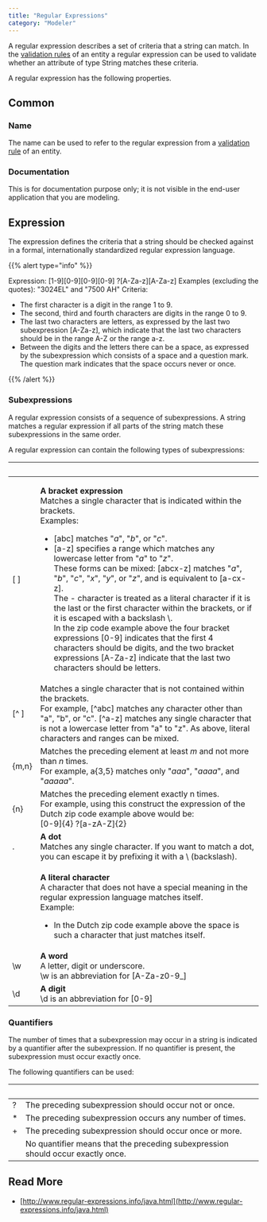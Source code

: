 ```yaml
---
title: "Regular Expressions"
category: "Modeler"
---
```



A regular expression describes a set of criteria that a string can match. In the [validation rules](validation-rules) of an entity a regular expression can be used to validate whether an attribute of type String matches these criteria.

A regular expression has the following properties.

## Common

### Name

The name can be used to refer to the regular expression from a [validation rule](validation-rules) of an entity.

### Documentation

This is for documentation purpose only; it is not visible in the end-user application that you are modeling.

## Expression

The expression defines the criteria that a string should be checked against in a formal, internationally standardized regular expression language.

{{% alert type="info" %}}

Expression: [1-9][0-9][0-9][0-9] ?[A-Za-z][A-Za-z]
Examples (excluding the quotes): "3024EL" and "7500 AH"
Criteria:

*   The first character is a digit in the range 1 to 9.
*   The second, third and fourth characters are digits in the range 0 to 9.
*   The last two characters are letters, as expressed by the last two subexpression [A-Za-z], which indicate that the last two characters should be in the range A-Z or the range a-z.
*   Between the digits and the letters there can be a space, as expressed by the subexpression which consists of a space and a question mark. The question mark indicates that the space occurs never or once.

{{% /alert %}}

### Subexpressions

A regular expression consists of a sequence of subexpressions. A string matches a regular expression if all parts of the string match these subexpressions in the same order.

A regular expression can contain the following types of subexpressions:

<table><thead><tr><th class="confluenceTh">&nbsp;&nbsp;&nbsp; &nbsp; &nbsp; &nbsp;</th><th class="confluenceTh">&nbsp;</th></tr></thead><tbody><tr><td class="confluenceTd">[ ]</td><td class="confluenceTd"><p><strong>A bracket expression</strong><br class="atl-forced-newline">Matches a single character that is indicated within the brackets.<br class="atl-forced-newline">Examples:</p><ul><li>[abc] matches "<em>a</em>", "<em>b</em>", or "<em>c</em>".</li><li>[a-z] specifies a range which matches any lowercase letter from "<em>a</em>" to "<em>z</em>".<br class="atl-forced-newline">These forms can be mixed: [abcx-z] matches "<em>a</em>", "<em>b</em>", "<em>c</em>", "<em>x</em>", "<em>y</em>", or "<em>z</em>", and is equivalent to [a-cx-z].&nbsp;<br class="atl-forced-newline">The - character is treated as a literal character if it is the last or the first character within the brackets, or if it is escaped with a backslash \.<br class="atl-forced-newline">In the zip code example above the four bracket expressions [0-9] indicates that the first 4 characters should be digits, and the two bracket expressions [A-Za-z] indicate that the last two characters should be letters.</li></ul></td></tr><tr><td class="confluenceTd">[^ ]</td><td class="confluenceTd">Matches a single character that is not contained within the brackets.<br class="atl-forced-newline">For example, [^abc] matches any character other than "a", "b", or "c". [^a-z] matches any single character that is not a lowercase letter from "a" to "z". As above, literal characters and ranges can be mixed.</td></tr><tr><td class="confluenceTd">{m,n}</td><td class="confluenceTd">Matches the preceding element at least&nbsp;<em>m</em>&nbsp;and not more than&nbsp;<em>n</em>&nbsp;times.<br class="atl-forced-newline">For example,&nbsp;a{3,5}&nbsp;matches only "<em>aaa</em>", "<em>aaaa</em>", and "<em>aaaaa</em>".</td></tr><tr><td class="confluenceTd">{n}</td><td class="confluenceTd">Matches the preceding element exactly n times.<br class="atl-forced-newline">For example, using this construct the expression of the Dutch zip code example above would be:<br class="atl-forced-newline">[0-9]{4} ?[a-zA-Z]{2}</td></tr><tr><td class="confluenceTd">.</td><td class="confluenceTd"><strong>A dot</strong><br class="atl-forced-newline">Matches any single character. If you want to match a dot, you can escape it by prefixing it with a \ (backslash).</td></tr><tr><td class="confluenceTd">&nbsp;</td><td class="confluenceTd"><p><strong>A literal character</strong><br class="atl-forced-newline">A character that does not have a special meaning in the regular expression language matches itself.<br class="atl-forced-newline">Example:</p><ul><li>In the Dutch zip code example above the space is such a character that just matches itself.</li></ul></td></tr><tr><td class="confluenceTd">\w</td><td class="confluenceTd"><strong>A word</strong><br class="atl-forced-newline">A letter, digit or underscore.<br class="atl-forced-newline">\w is an abbreviation for [A-Za-z0-9_]</td></tr><tr><td class="confluenceTd">\d</td><td class="confluenceTd"><strong>A digit</strong><br class="atl-forced-newline">\d is an abbreviation for [0-9]</td></tr></tbody></table>

### Quantifiers

The number of times that a subexpression may occur in a string is indicated by a quantifier after the subexpression. If no quantifier is present, the subexpression must occur exactly once.

The following quantifiers can be used:

<table><thead><tr><th class="confluenceTh">&nbsp;</th><th class="confluenceTh">&nbsp;</th></tr></thead><tbody><tr><td class="confluenceTd">?</td><td class="confluenceTd">The preceding subexpression should occur not or once.</td></tr><tr><td class="confluenceTd">*</td><td class="confluenceTd">The preceding subexpression occurs any number of times.</td></tr><tr><td class="confluenceTd">+</td><td class="confluenceTd">The preceding subexpression should occur once or more.</td></tr><tr><td class="confluenceTd">&nbsp;</td><td class="confluenceTd">No quantifier means that the preceding subexpression should occur exactly once.</td></tr></tbody></table>

## **Read More**

*   [http://www.regular-expressions.info/java.html](http://www.regular-expressions.info/java.html)
